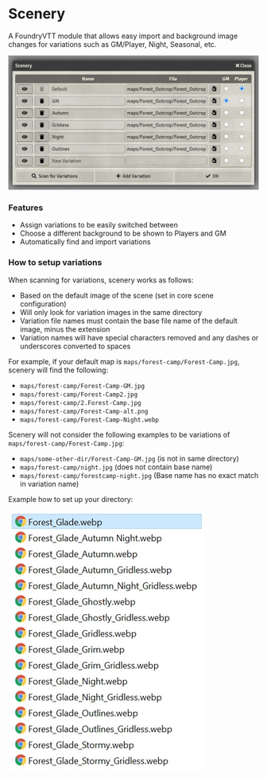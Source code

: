 # Scenery
A FoundryVTT module that allows easy import and background image changes for variations such as GM/Player, Night, Seasonal, etc.

![Scenery UI](docs/example.jpg?raw=true "The Scenery UI")

### Features
- Assign variations to be easily switched between
- Choose a different background to be shown to Players and GM
- Automatically find and import variations

### How to setup variations
When scanning for variations, scenery works as follows:
- Based on the default image of the scene (set in core scene configuration)
- Will only look for variation images in the same directory
- Variation file names must contain the base file name of the default image, minus the extension
- Variation names will have special characters removed and any dashes or underscores converted to spaces

For example, if your default map is `maps/forest-camp/Forest-Camp.jpg`, scenery will find the following:
- `maps/forest-camp/Forest-Camp-GM.jpg`
- `maps/forest-camp/Forest-Camp2.jpg`
- `maps/forest-camp/2.Forest-Camp.jpg`
- `maps/forest-camp/Forest-Camp-alt.png`
- `maps/forest-camp/Forest-Camp-Night.webp`

Scenery will not consider the following examples to be variations of `maps/forest-camp/Forest-Camp.jpg`:
- `maps/some-other-dir/Forest-Camp-GM.jpg` (is not in same directory)
- `maps/forest-camp/night.jpg` (does not contain base name)
- `maps/forest-camp/forestcamp-night.jpg` (Base name has no exact match in variation name)

Example how to set up your directory:

![Filename Example](docs/variations.jpg?raw=true "Filename Example")
